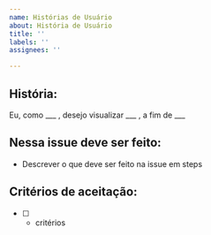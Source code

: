 ```yaml
---
name: Histórias de Usuário
about: História de Usuário
title: ''
labels: ''
assignees: ''

---
```


## História:
Eu, como ___ , desejo visualizar ___  , a fim de ___

## Nessa issue deve ser feito:

- Descrever o que deve ser feito na issue em steps

## Critérios de aceitação:

- [ ] - critérios
